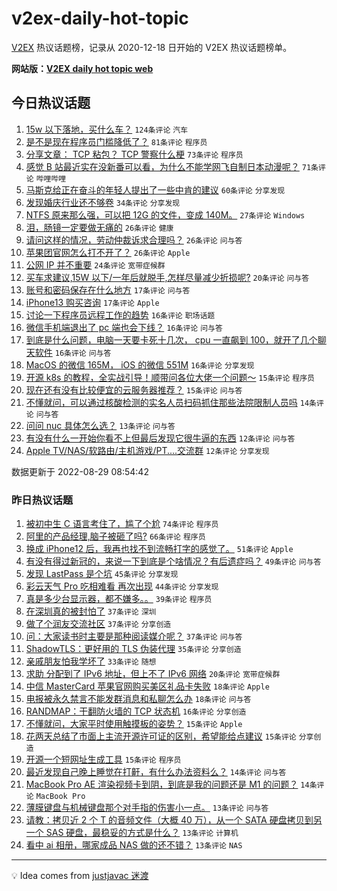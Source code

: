 # v2ex-daily-hot-topic

[V2EX](https://www.v2ex.com/) 热议话题榜，记录从 2020-12-18 日开始的 V2EX 热议话题榜单。

**网站版：[V2EX daily hot topic web](https://boojack.github.io/v2ex-daily-hot-topic-web/)**

## 今日热议话题

<!-- TODAY BEGIN -->

1. [15w 以下落地，买什么车？](https://www.v2ex.com/t/876096) `124条评论` `汽车`
1. [是不是现在程序员门槛降低了？](https://www.v2ex.com/t/876178) `81条评论` `程序员`
1. [分享文章： TCP 粘包？ TCP 警察什么梗](https://www.v2ex.com/t/876066) `73条评论` `程序员`
1. [感觉 B 站最近实在没新番可以看，为什么不能学网飞自制日本动漫呢？](https://www.v2ex.com/t/876109) `71条评论` `哔哩哔哩`
1. [马斯克给正在奋斗的年轻人提出了一些中肯的建议](https://www.v2ex.com/t/876075) `60条评论` `分享发现`
1. [发现婚庆行业还不够卷](https://www.v2ex.com/t/876169) `34条评论` `分享发现`
1. [NTFS 原来那么强，可以把 12G 的文件，变成 140M。](https://www.v2ex.com/t/876196) `27条评论` `Windows`
1. [泪，肠镜一定要做无痛的](https://www.v2ex.com/t/876216) `26条评论` `健康`
1. [请问这样的情况，劳动仲裁诉求合理吗？](https://www.v2ex.com/t/876127) `26条评论` `问与答`
1. [苹果团官网怎么打不开了？](https://www.v2ex.com/t/876089) `26条评论` `Apple`
1. [公网 IP 并不重要](https://www.v2ex.com/t/876166) `24条评论` `宽带症候群`
1. [买车求建议,15W 以下/一年后就脱手,怎样尽量减少折损呢?](https://www.v2ex.com/t/876156) `20条评论` `问与答`
1. [账号和密码保存在什么地方](https://www.v2ex.com/t/876121) `17条评论` `问与答`
1. [iPhone13 购买咨询](https://www.v2ex.com/t/876095) `17条评论` `Apple`
1. [讨论一下程序员远程工作的趋势](https://www.v2ex.com/t/876208) `16条评论` `职场话题`
1. [微信手机端退出了 pc 端也会下线？](https://www.v2ex.com/t/876144) `16条评论` `问与答`
1. [到底是什么问题，电脑一天要卡死十几次， cpu 一直飙到 100，就开了几个聊天软件](https://www.v2ex.com/t/876136) `16条评论` `问与答`
1. [MacOS 的微信 165M， iOS 的微信 551M](https://www.v2ex.com/t/876076) `16条评论` `分享发现`
1. [开源 k8s 的教程，全实战引导！顺带问各位大佬一个问题～](https://www.v2ex.com/t/876087) `15条评论` `程序员`
1. [现在还有没有比较便宜的云服务器推荐？](https://www.v2ex.com/t/876073) `15条评论` `问与答`
1. [不懂就问，可以通过核酸检测的实名人员扫码抓住那些法院限制人员吗](https://www.v2ex.com/t/876148) `14条评论` `问与答`
1. [问问 nuc 具体怎么选？](https://www.v2ex.com/t/876203) `13条评论` `问与答`
1. [有没有什么一开始你看不上但最后发现它很牛逼的东西](https://www.v2ex.com/t/876219) `12条评论` `问与答`
1. [Apple TV/NAS/软路由/主机游戏/PT....交流群](https://www.v2ex.com/t/876173) `12条评论` `分享发现`

数据更新于 2022-08-29 08:54:42

<!-- TODAY END -->

### 昨日热议话题

<!-- YESTERDAY BEGIN -->

1. [被初中生 C 语言考住了，尴了个尬](https://www.v2ex.com/t/875942) `74条评论` `程序员`
1. [阿里的产品经理,脑子被砸了吗?](https://www.v2ex.com/t/875957) `66条评论` `程序员`
1. [换成 iPhone12 后，我再也找不到流畅打字的感觉了。](https://www.v2ex.com/t/875954) `51条评论` `Apple`
1. [有没有得过新冠的，来说一下到底是个啥情况？有后遗症吗？](https://www.v2ex.com/t/876022) `49条评论` `问与答`
1. [发现 LastPass 是个坑](https://www.v2ex.com/t/875964) `45条评论` `分享发现`
1. [彩云天气 Pro 吃相难看 再次出现](https://www.v2ex.com/t/875963) `44条评论` `分享发现`
1. [真是多少台显示器，都不嫌多。。](https://www.v2ex.com/t/875998) `39条评论` `程序员`
1. [在深圳真的被封怕了](https://www.v2ex.com/t/876037) `37条评论` `深圳`
1. [做了个润友交流社区](https://www.v2ex.com/t/876054) `37条评论` `分享创造`
1. [问：大家读书时主要是那种阅读媒介呢？](https://www.v2ex.com/t/875948) `37条评论` `问与答`
1. [ShadowTLS：更好用的 TLS 伪装代理](https://www.v2ex.com/t/875975) `35条评论` `分享创造`
1. [亲戚朋友怕我学坏了](https://www.v2ex.com/t/876039) `33条评论` `随想`
1. [求助 分配到了 IPv6 地址，但上不了 IPv6 网络](https://www.v2ex.com/t/875981) `20条评论` `宽带症候群`
1. [中信 MasterCard 苹果官网购买美区礼品卡失败](https://www.v2ex.com/t/875996) `18条评论` `Apple`
1. [电报被永久禁言不能发群消息和私聊怎么办](https://www.v2ex.com/t/875938) `18条评论` `问与答`
1. [RANDMAP：干翻防火墙的 TCP 状态机](https://www.v2ex.com/t/876036) `16条评论` `分享创造`
1. [不懂就问，大家平时使用触摸板的姿势？](https://www.v2ex.com/t/876020) `15条评论` `Apple`
1. [花两天总结了市面上主流开源许可证的区别，希望能给点建议](https://www.v2ex.com/t/876002) `15条评论` `分享创造`
1. [开源一个短网址生成工具](https://www.v2ex.com/t/875924) `15条评论` `程序员`
1. [最近发现自己晚上睡觉在打鼾，有什么办法资料么？](https://www.v2ex.com/t/875945) `14条评论` `问与答`
1. [MacBook Pro AE 渲染视频卡到阴，到底是我的问题还是 M1 的问题？](https://www.v2ex.com/t/875932) `14条评论` `MacBook Pro`
1. [薄膜键盘与机械键盘那个对手指的伤害小一点。](https://www.v2ex.com/t/875987) `13条评论` `问与答`
1. [请教：拷贝近 2 个 T 的音频文件（大概 40 万），从一个 SATA 硬盘拷贝到另一个 SAS 硬盘，最稳妥的方式是什么？](https://www.v2ex.com/t/875960) `13条评论` `计算机`
1. [看中 ai 相册，哪家成品 NAS 做的还不错？](https://www.v2ex.com/t/875949) `13条评论` `NAS`

<!-- YESTERDAY END -->

---

💡 Idea comes from [justjavac 迷渡](https://github.com/justjavac/)
